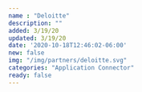 ```yaml
---
name : "Deloitte"
description: ""
added: 3/19/20
updated: 3/19/20
date: '2020-10-18T12:46:02-06:00'
new: false
img: "/img/partners/deloitte.svg"
categories: "Application Connector"
ready: false
---
```

